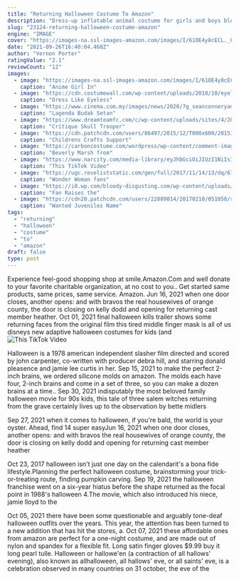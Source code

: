 ```yaml
---
title: "Returning Halloween Costume To Amazon"
description: "Dress-up inflatable animal costume for girls and boys blow up jumpsuit fancy dress for birthday party toy halloween christmas 4.7 out of 5 stars 4 $31.99 $ 31 . 99 - $41.99 $ 41 . 99"
slug: "23124-returning-halloween-costume-amazon"
engine: "IMAGE"
cover: "https://images-na.ssl-images-amazon.com/images/I/61OE4y8cECL._UX679_.jpg"
date: "2021-09-26T16:40:04.468Z"
author: "Vernon Porter"
ratingValue: "2.1"
reviewCount: "12"
images:
  - image: "https://images-na.ssl-images-amazon.com/images/I/61OE4y8cECL._UX679_.jpg"
    caption: "Anime Girl In"
  - image: "https://cdn.costumewall.com/wp-content/uploads/2018/10/eyeless-jack-costume-guide.jpg"
    caption: "Dress Like Eyeless"
  - image: "https://www.cinema.com.my/images/news/2020/7g_seanconneryamesbond00.jpg"
    caption: "Lagenda Budak Setan"
  - image: "https://www.dreamteamfc.com/c/wp-content/uploads/sites/4/2018/10/Split-box-teaser-v2-742x417-Recovered.jpg?strip=all&quality=100&w=742&h=417&crop=1"
    caption: "Critique Skull Trooper"
  - image: "https://cdn.patchcdn.com/users/86497/2015/12/T800x600/201512566f3c536b252.jpg"
    caption: "Childrens Crafts Support"
  - image: "https://carboncostume.com/wordpress/wp-content/comment-image/471354.png"
    caption: "Beverly Marsh from"
  - image: "https://www.narcity.com/media-library/eyJhbGciOiJIUzI1NiIsInR5cCI6IkpXVCJ9.eyJpbWFnZSI6Imh0dHBzOi8vYXNzZXRzLnJibC5tcy8yNzQ2MDk2Ny9vcmlnaW4uanBnIiwiZXhwaXJlc19hdCI6MTYzNTIzNzM3MH0.G13xQibs4lY0n7U_kH_W9rqKdSvhtcSlzuq3_saFBcM/image.jpg?width=980"
    caption: "This TikTok Video"
  - image: "https://ugc.reveliststatic.com/gen/full/2017/11/14/13/dq/67/poy6tfz1cgnn.png"
    caption: "Wonder Woman fans"
  - image: "https://i0.wp.com/bloody-disgusting.com/wp-content/uploads/2014/10/UZBOlul.jpg?resize=540%2C960"
    caption: "Fan Raises the"
  - image: "https://cdn20.patchcdn.com/users/22889014/20170210/051058/styles/T800x600/public/article_images/updated_wantee-1486763569-201.jpg"
    caption: "Wanted Juveniles Name"
tags:
  - "returning"
  - "halloween"
  - "costume"
  - "to"
  - "amazon"
draft: false
type: post
---
```


Experience feel-good shopping shop at smile.Amazon.Com and well donate to your favorite charitable organization, at no cost to you.. Get started same products, same prices, same service. Amazon. Jun 16, 2021 when one door closes, another opens: and with bravos the real housewives of orange county, the door is closing on kelly dodd and opening for returning cast member heather. Oct 01, 2021 final halloween kills trailer shows some returning faces from the original film this tired middle finger mask is all of us disneys new adaptive halloween costumes for kids (and
![This TikTok Video](https://www.narcity.com/media-library/eyJhbGciOiJIUzI1NiIsInR5cCI6IkpXVCJ9.eyJpbWFnZSI6Imh0dHBzOi8vYXNzZXRzLnJibC5tcy8yNzQ2MDk2Ny9vcmlnaW4uanBnIiwiZXhwaXJlc19hdCI6MTYzNTIzNzM3MH0.G13xQibs4lY0n7U_kH_W9rqKdSvhtcSlzuq3_saFBcM/image.jpg?width=980 "This TikTok Video")

Halloween is a 1978 american independent slasher film directed and scored by john carpenter, co-written with producer debra hill, and starring donald pleasence and jamie lee curtis in her. Sep 15, 2021 to make the perfect 2-inch brains, we ordered silicone molds on amazon. The molds each have four, 2-inch brains and come in a set of three, so you can make a dozen brains at a time.. Sep 30, 2021 indisputably the most beloved family halloween movie for 90s kids, this tale of three salem witches returning from the grave certainly lives up to the observation by bette midlers
<!--inArticleAds-->

<!--galleryOne-->

Sep 27, 2021 when it comes to halloween, if you're bald, the world is your oyster. Ahead, find 14 super easyJun 16, 2021 when one door closes, another opens: and with bravos the real housewives of orange county, the door is closing on kelly dodd and opening for returning cast member heather
<!--inArticleAds-->

<!--galleryTwo-->

Oct 23, 2017 halloween isn't just one day on the calendarit's a bona fide lifestyle.Planning the perfect halloween costume, brainstorming your trick-or-treating route, finding pumpkin carving. Sep 19, 2021 the halloween franchise went on a six-year hiatus before the shape returned as the focal point in 1988's halloween 4.The movie, which also introduced his niece, jamie lloyd to the
<!--galleryThree-->

Oct 05, 2021 there have been some questionable and arguably tone-deaf halloween outfits over the years. This year, the attention has been turned to a new addition that has hit the stores, a. Oct 07, 2021 these affordable ones from amazon are perfect for a one-night costume, and are made out of nylon and spandex for a flexible fit. Long satin finger gloves $9.99 buy it long pearl tulle. Halloween or hallowe'en (a contraction of all hallows' evening), also known as allhalloween, all hallows' eve, or all saints' eve, is a celebration observed in many countries on 31 october, the eve of the